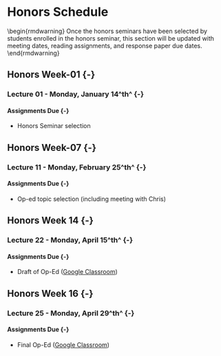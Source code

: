 # Honors Schedule

\begin{rmdwarning}
Once the honors seminars have been selected by students enrolled in the
honors seminar, this section will be updated with meeting dates, reading
assignments, and response paper due dates.
\end{rmdwarning}

## Honors Week-01 {-}

### Lecture 01 - Monday, January 14^th^ {-}

#### Assignments Due {-}

* Honors Seminar selection

## Honors Week-07 {-}

### Lecture 11 - Monday, February 25^th^ {-}

#### Assignments Due {-}

* Op-ed topic selection (including meeting with Chris)

## Honors Week 14 {-}

### Lecture 22 - Monday, April 15^th^ {-}

#### Assignments Due {-}

* Draft of Op-Ed (<a href="" target="_blank">Google Classroom</a>)

## Honors Week 16 {-}

### Lecture 25 - Monday, April 29^th^ {-}

#### Assignments Due {-}

* Final Op-Ed (<a href="" target="_blank">Google Classroom</a>)

